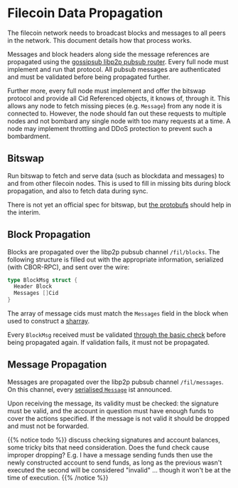 # Filecoin Data Propagation

The filecoin network needs to broadcast blocks and messages to all peers in the network. This document details how that process works.

Messages and block headers along side the message references are propagated using the [gossipsub libp2p pubsub router](https://github.com/libp2p/specs/tree/master/pubsub/gossipsub). Every full node must implement and run that protocol. All pubsub messages are authenticated and must be validated before being propagated further.

Further more, every full node must implement and offer the bitswap protocol and provide all Cid Referenced objects, it knows of, through it. This allows any node to fetch missing pieces (e.g. `Message`) from any node it is connected to. However, the node should fan out these requests to multiple nodes and not bombard any single node with too many requests at a time. A node may implement throttling and DDoS protection to prevent such a bombardment.

## Bitswap

Run bitswap to fetch and serve data (such as blockdata and messages) to and from other filecoin nodes. This is used to fill in missing bits during block propagation, and also to fetch data during sync.

There is not yet an official spec for bitswap, but [the protobufs](https://github.com/ipfs/go-bitswap/blob/master/message/pb/message.proto) should help in the interim.


## Block Propagation

Blocks are propagated over the libp2p pubsub channel `/fil/blocks`. The following structure is filled out with the appropriate information, serialized (with CBOR-RPC), and sent over the wire:

```go
type BlockMsg struct {
  Header Block
  Messages []Cid
}
```

The array of message cids must match the `Messages` field in the block when used to construct a [sharray](sharray.md).

Every `BlockMsg` received must be validated [through the basic check](./validation.md#basic-check) before being propagated again. If validation fails, it must not be propagated.


## Message Propagation

Messages are propagated over the libp2p pubsub channel `/fil/messages`. On this channel, every [serialised `Message`](data-structures.md#messages) ist announced.

Upon receiving the message, its validity must be checked: the signature must be valid, and the account in question must have enough funds to cover the actions specified. If the message is not valid it should be dropped and must not be forwarded.

{{% notice todo %}}
discuss checking signatures and account balances, some tricky bits that need consideration. Does the fund check cause improper dropping? E.g. I have a message sending funds then use the newly constructed account to send funds, as long as the previous wasn't executed the second will be considered "invalid" ... though it won't be at the time of execution.
{{% /notice %}}